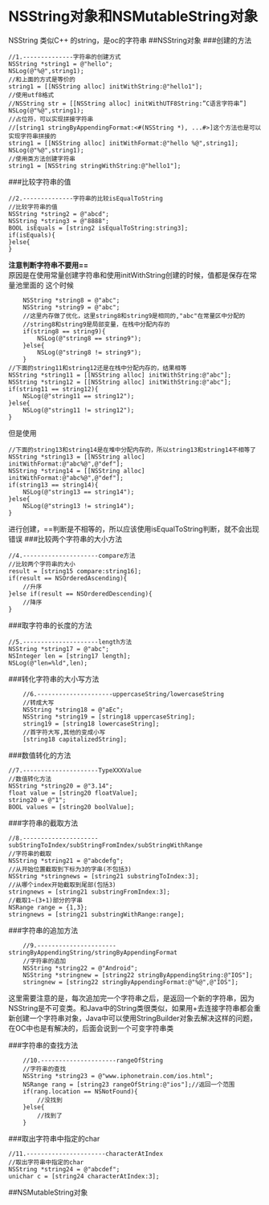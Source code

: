 # NSString对象和NSMutableString对象


NSString 类似C++ 的string，是oc的字符串
##NSString对象
###创建的方法
```
//1.--------------字符串的创建方式
NSString *string1 = @"hello";
NSLog(@"%@",string1);
//和上面的方式是等价的
string1 = [[NSString alloc] initWithString:@"hello1"];
//使用utf8格式
//NSString str = [[NSString alloc] initWithUTF8String:”C语言字符串”] 
NSLog(@"%@",string1);
//占位符，可以实现拼接字符串
//[string1 stringByAppendingFormat:<#(NSString *), ...#>]这个方法也是可以实现字符串拼接的
string1 = [[NSString alloc] initWithFormat:@"hello %@",string1];
NSLog(@"%@",string1);
//使用类方法创建字符串
string1 = [NSString stringWithString:@"hello1"];
```
###比较字符串的值
```
//2.--------------字符串的比较isEqualToString
//比较字符串的值
NSString *string2 = @"abcd";
NSString *string3 = @"8888";
BOOL isEquals = [string2 isEqualToString:string3];
if(isEquals){
}else{
}
```
**注意判断字符串不要用==**  
原因是在使用常量创建字符串和使用initWithString创建的时候，值都是保存在常量池里面的
这个时候
```
    NSString *string8 = @"abc";  
    NSString *string9 = @"abc";  
    //这里内存做了优化，这里string8和string9是相同的,"abc"在常量区中分配的  
    //string8和string9是局部变量，在栈中分配内存的  
    if(string8 == string9){  
        NSLog(@"string8 == string9");  
    }else{  
        NSLog(@"string8 != string9");  
    }  
//下面的string11和string12还是在栈中分配内存的，结果相等
NSString *string11 = [[NSString alloc] initWithString:@"abc"];
NSString *string12 = [[NSString alloc] initWithString:@"abc"];
if(string11 == string12){
    NSLog(@"string11 == string12");
}else{
    NSLog(@"string11 != string12");
}

```
但是使用
```
//下面的string13和string14是在堆中分配内存的，所以string13和string14不相等了  
NSString *string13 = [[NSString alloc] initWithFormat:@"abc%@",@"def"];  
NSString *string14 = [[NSString alloc] initWithFormat:@"abc%@",@"def"];  
if(string13 == string14){  
    NSLog(@"string13 == string14");  
}else{  
    NSLog(@"string13 != string14");  
} 
```
进行创建，==判断是不相等的，所以应该使用isEqualToString判断，就不会出现错误
###比较两个字符串的大小方法
```
//4.---------------------compare方法  
//比较两个字符串的大小  
result = [string15 compare:string16];  
if(result == NSOrderedAscending){  
    //升序  
}else if(result == NSOrderedDescending){  
    //降序  
} 
```
###取字符串的长度的方法

```
//5.---------------------length方法
NSString *string17 = @"abc";
NSInteger len = [string17 length];
NSLog(@"len=%ld",len);
```
###转化字符串的大小写方法
```
    //6.---------------------uppercaseString/lowercaseString  
    //转成大写  
    NSString *string18 = @"aEc";  
    NSString *string19 = [string18 uppercaseString];  
    string19 = [string18 lowercaseString];  
    //首字符大写,其他的变成小写  
    [string18 capitalizedString];  
```
###数值转化的方法
```
//7.---------------------TypeXXXValue
//数值转化方法
NSString *string20 = @"3.14";
float value = [string20 floatValue];
string20 = @"1";
BOOL values = [string20 boolValue];
```
###字符串的截取方法
```
//8.---------------------subStringToIndex/subStringFromIndex/subStringWithRange  
//字符串的截取  
NSString *string21 = @"abcdefg";  
//从开始位置截取到下标为3的字串(不包括3)  
NSString *stringnews = [string21 substringToIndex:3];  
//从哪个index开始截取到尾部(包括3)  
stringnews = [string21 substringFromIndex:3];  
//截取1~(3+1)部分的字串  
NSRange range = {1,3};  
stringnews = [string21 substringWithRange:range]; 
```
###字符串的追加方法
```
    //9.----------------------stringByAppendingString/stringByAppendingFormat  
    //字符串的追加  
    NSString *string22 = @"Android";  
    NSString *stringnew = [string22 stringByAppendingString:@"IOS"];  
    stringnew = [string22 stringByAppendingFormat:@"%@",@"IOS"];  
```
这里需要注意的是，每次追加完一个字符串之后，是返回一个新的字符串，因为NSString是不可变类。和Java中的String类很类似，如果用+去连接字符串都会重新创建一个字符串对象，Java中可以使用StringBuilder对象去解决这样的问题，在OC中也是有解决的，后面会说到一个可变字符串类

###字符串的查找方法
```
    //10.---------------------rangeOfString  
    //字符串的查找  
    NSString *string23 = @"www.iphonetrain.com/ios.html";  
    NSRange rang = [string23 rangeOfString:@"ios"];//返回一个范围  
    if(rang.location == NSNotFound){  
        //没找到  
    }else{  
        //找到了  
    }  
```
###取出字符串中指定的char
```
//11.----------------------characterAtIndex  
//取出字符串中指定的char  
NSString *string24 = @"abcdef";  
unichar c = [string24 characterAtIndex:3]; 
```
##NSMutableString对象

